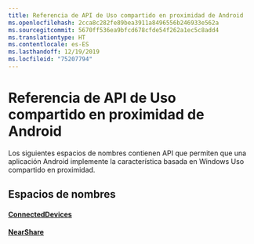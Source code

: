 ```yaml
---
title: Referencia de API de Uso compartido en proximidad de Android
ms.openlocfilehash: 2cca8c282fe89bea3911a8496556b246933e562a
ms.sourcegitcommit: 5670ff536ea9bfcd678cfde54f262a1ec5c8add4
ms.translationtype: HT
ms.contentlocale: es-ES
ms.lasthandoff: 12/19/2019
ms.locfileid: "75207794"
---
```

# <a name="android-nearby-sharing-api-reference"></a>Referencia de API de Uso compartido en proximidad de Android

Los siguientes espacios de nombres contienen API que permiten que una aplicación Android implemente la característica basada en Windows Uso compartido en proximidad.

## <a name="namespaces"></a>Espacios de nombres

#### <a name="connecteddeviceshttpsdocsmicrosoftcomjavaapicommicrosoftconnecteddevices"></a>[ConnectedDevices](https://docs.microsoft.com/java/api/com.microsoft.connecteddevices)
#### <a name="nearsharehttpsdocsmicrosoftcomjavaapicommicrosoftconnecteddevicesremotesystemscommandingnearshare"></a>[NearShare](https://docs.microsoft.com/java/api/com.microsoft.connecteddevices.remotesystems.commanding.nearshare)
